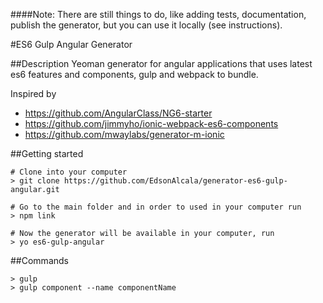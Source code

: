 ####Note: 
There are still things to do, like adding tests, documentation, publish the generator, but you can use it locally (see instructions).

#ES6 Gulp Angular Generator 

##Description
Yeoman generator for angular applications that uses latest es6 features and components, gulp and webpack to bundle.

Inspired by 

* https://github.com/AngularClass/NG6-starter
* https://github.com/jimmyho/ionic-webpack-es6-components
* https://github.com/mwaylabs/generator-m-ionic

##Getting started
```
# Clone into your computer
> git clone https://github.com/EdsonAlcala/generator-es6-gulp-angular.git

# Go to the main folder and in order to used in your computer run
> npm link

# Now the generator will be available in your computer, run
> yo es6-gulp-angular
```

##Commands

```
> gulp 
> gulp component --name componentName

```
